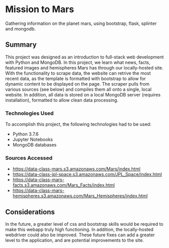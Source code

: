 # Mission to Mars
Gathering information on the planet mars, using bootstrap, flask, splinter and mongodb.

## Summary
This project was designed as an introduction to full-stack web development with Python and MongoDB. In this project, we learn what news, facts, featured images and hemispheres Mars has through our locally-hosted site. With the functionality to scrape data, the website can retrive the most recent data, as the template is formatted with bootstrap to allow for dynamic content to be displayed on the page. The scraper pulls from various sources (see below) and compiles them all onto a single, local website. In addition, all data is stored on a local MongoDB server (requires installation), formatted to allow clean data processing.  

### Technologies Used
To accomplish this project, the following technologies had to be used:
- Python 3.7.6
- Jupyter Notebooks
- MongoDB databases

### Sources Accessed
- https://data-class-mars.s3.amazonaws.com/Mars/index.html
- https://data-class-jpl-space.s3.amazonaws.com/JPL_Space/index.html
- https://data-class-mars-facts.s3.amazonaws.com/Mars_Facts/index.html
- https://data-class-mars-hemispheres.s3.amazonaws.com/Mars_Hemispheres/index.html 

## Considerations
In the future, a greater level of css and bootstrap skills would be required to make this webapp truly high functioning. In addition, the locally-hosted webdriver could also be improved. These future fixes can add a greater level to the application, and are potential improvements to the site.